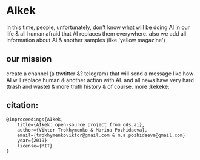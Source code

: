 # AIkek


in this time, people, unfortunately, don't know what will be doing AI in our life & all human afraid that AI replaces them everywhere. also we add all information about AI & another samples (like 'yellow magazine')

our mission
--------
create a channel (a ttwtitter &? telegram) that will send a message like how AI will replace human & another action with AI. and all news have very hard (trash and waste) & more truth history & of course, more :kekeke:


citation:
--------

    @inproceedings{AIkek,
        title={AIkek: open-source project from ods.ai},
        author={Viktor Trokhymenko & Marina Pozhidaeva},
        email={trokhymenkoviktor@gmail.com & m.a.pozhidaeva@gmail.com}
        year={2019}
        license={MIT}
    }

